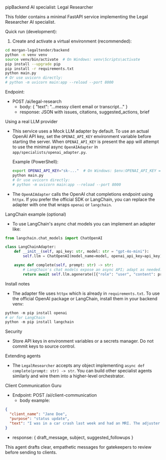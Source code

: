 pipBackend AI specialist: Legal Researcher

This folder contains a minimal FastAPI service implementing the Legal Researcher AI specialist.

Quick run (development):

1. Create and activate a virtual environment (recommended):

```bash
cd morgan-legaltender/backend
python -m venv venv
source venv/bin/activate  # On Windows: venv\Scripts\activate
pip install --upgrade pip
pip install -r requirements.txt
python main.py
# Or use uvicorn directly:
# python -m uvicorn main:app --reload --port 8000
```

Endpoint:
- POST /ai/legal-research
  - body: { "text": "...messy client email or transcript..." }
  - response: JSON with issues, citations, suggested_actions, brief

Using a real LLM provider
- This service uses a Mock LLM adapter by default. To use an actual OpenAI API key,
  set the `OPENAI_API_KEY` environment variable before starting the server. When
  `OPENAI_API_KEY` is present the app will attempt to use the minimal async
  `OpenAIAdapter` in `app/specialists/openai_adapter.py`.

  Example (PowerShell):

  ```bash
  export OPENAI_API_KEY="sk-..."  # On Windows: $env:OPENAI_API_KEY = "sk-..."
  python main.py
  # Or use uvicorn directly:
  # python -m uvicorn main:app --reload --port 8000
  ```

- The `OpenAIAdapter` calls the OpenAI chat completions endpoint using `httpx`.
  If you prefer the official SDK or LangChain, you can replace the adapter with
  one that wraps `openai` or `langchain`.

LangChain example (optional)
- To use LangChain's async chat models you can implement an adapter like:

```python
from langchain.chat_models import ChatOpenAI

class LangChainAdapter:
    def __init__(self, api_key: str, model: str = "gpt-4o-mini"):
        self.llm = ChatOpenAI(model_name=model, openai_api_key=api_key)

    async def complete(self, prompt: str) -> str:
        # LangChain's chat models expose an async API; adapt as needed.
        return await self.llm.agenerate([{"role": "user", "content": prompt}])
```

Install notes
- The adapter file uses `httpx` which is already in `requirements.txt`. To use the
  official OpenAI package or LangChain, install them in your backend venv:

```powershell
python -m pip install openai
# or for LangChain
python -m pip install langchain
```

Security
- Store API keys in environment variables or a secrets manager. Do not commit keys to
  source control.

Extending agents
- The `LegalResearcher` accepts any object implementing `async def complete(prompt: str) -> str`.
  You can build other specialist agents similarly and wire them into a higher-level
  orchestrator.

Client Communication Guru
- Endpoint: POST /ai/client-communication
  - body example:

```json
{
  "client_name": "Jane Doe",
  "purpose": "status update",
  "text": "I was in a car crash last week and had an MRI. The adjuster contacted me."
}
```

  - response: { draft_message, subject, suggested_followups }

This agent drafts clear, empathetic messages for gatekeepers to review before sending to clients.
